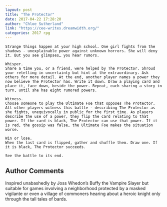 ```yaml
---
layout: post
title: "The Protector"
date: 2017-04-22 17:28:20
author: "Chloe Sutherland"
link: "https://cee-writes.dreamwidth.org/"
categories: 2017 rpg
---
```

```
Strange things happen at your high school. One girl fights from the shadows - unexplainable power against unknown horrors. She will deny it. But you see glimpses… you hear rumors.
 
Whisper. 
Share a time you, or a friend, were helped by The Protector. Shroud your retelling in uncertainty but hint at the extraordinary. Ask others for more detail. At the end, another player names a power they now believe The Protector has. Write it down. Draw a playing card and place it, face down, beside the power. Repeat, each sharing a story in turn, until she has eight rumored powers.
 
Witness. 
Choose someone to play the Ultimate Foe that opposes The Protector. All other players witness this battle - describing The Protector as she fights, unequivocally in public for the first time. As players describe the use of a power, they flip the card relating to that power. If the card is black, The Protector can use that power. If it is red, the gossip was false, the Ultimate Foe makes the situation worse.
 
Win or lose. 
When the last card is flipped, gather and shuffle them. Draw one. If it is black, The Protector succeeds.
 
See the battle to its end.
```
## Author Comments 

Inspired unabashedly by Joss Whedon’s Buffy the Vampire Slayer but suitable for games involving a neighborhood protected by a masked vigilante or even a village of commoners hearing about a heroic knight only through the tall tales of bards.
